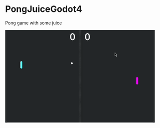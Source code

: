 # PongJuiceGodot4
Pong game with some juice



![](https://github.com/filipemerli/PongJuiceGodot4/blob/main/meyGif.gif)
